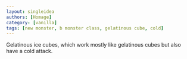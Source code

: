 ```yaml
---
layout: singleidea
authors: [Homage]
category: [vanilla]
tags: [new monster, b monster class, gelatinous cube, cold]
---
```

Gelatinous ice cubes, which work mostly like gelatinous cubes but also have a
cold attack.
